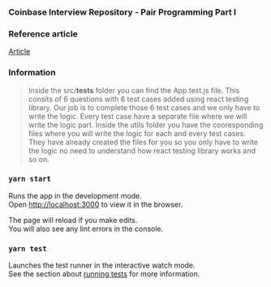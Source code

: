 ### Coinbase Interview Repository - Pair Programming Part I

### Reference article 
<a href="https://shreyvijayvargiya26.medium.com/coinbase-interview-part-ii-cc051a56830d" target="_blank">Article </a>

### Information
> Inside the src/__tests__ folder you can find the App.test.js file. This consits of 6 questions with 6 test cases added using react testing library. Our job is to complete those 6 test cases and we only have to write the logic. Every test case have a separate file where we will write the logic part. Inside the utils folder you have the cooresponding files where you will write the logic for each and every test cases. They have already created the files for you so you only have to write the logic no need to understand how react testing library works and so on. 

### `yarn start`

Runs the app in the development mode.\
Open [http://localhost:3000](http://localhost:3000) to view it in the browser.

The page will reload if you make edits.\
You will also see any lint errors in the console.

### `yarn test`

Launches the test runner in the interactive watch mode.\
See the section about [running tests](https://facebook.github.io/create-react-app/docs/running-tests) for more information.


